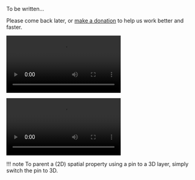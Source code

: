 To be written...

Please come back later, or [make a donation](http://donate.rxlab.info) to help us work better and faster.

![RXLAB_VIDEO](https://rxlaboratory.org/wp-content/uploads/Duik17_D02_SpaPins_EN.mp4)

![RXLAB_VIDEO](https://rxlaboratory.org/wp-content/uploads/Duik17_D04_BezPins_EN.mp4)

!!! note
    To parent a (2D) spatial property using a pin to a 3D layer, simply switch the pin to 3D.
